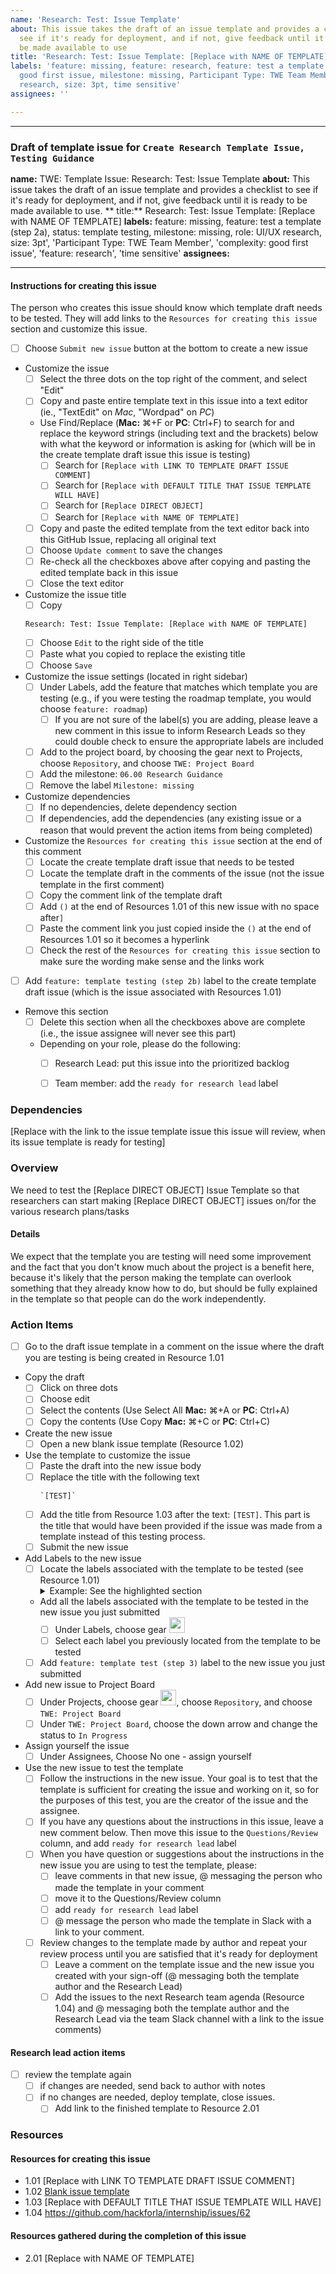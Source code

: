 ```yaml
---
name: 'Research: Test: Issue Template'
about: This issue takes the draft of an issue template and provides a checklist to
  see if it's ready for deployment, and if not, give feedback until it is ready to
  be made available to use
title: 'Research: Test: Issue Template: [Replace with NAME OF TEMPLATE]'
labels: 'feature: missing, feature: research, feature: test a template (step 2a),
  good first issue, milestone: missing, Participant Type: TWE Team Member, role: UI/UX
  research, size: 3pt, time sensitive'
assignees: ''

---
```


---
### Draft of template issue for `Create Research Template Issue, Testing Guidance`
**name:** TWE: Template Issue: Research: Test: Issue Template
**about:** This issue takes the draft of an issue template and provides a checklist to see if it's ready for deployment, and if not, give feedback until it is ready to be made available to use.
** title:** Research: Test: Issue Template: [Replace with NAME OF TEMPLATE]
**labels:** feature: missing, feature: test a template (step 2a), status: template testing, milestone: missing, role: UI/UX research, size: 3pt', 'Participant Type: TWE Team Member', 'complexity: good first issue', 'feature: research', 'time sensitive'
**assignees:**

---
#### Instructions for creating this issue
The person who creates this issue should know which template draft needs to be tested. They will add links to the `Resources for creating this issue` section and customize this issue.
- [ ] Choose `Submit new issue` button at the bottom to create a new issue 
- Customize the issue
    - [ ] Select the three dots on the top right of the comment, and select "Edit"
    - [ ] Copy and paste entire template text in this issue into a text editor (ie., "TextEdit" on _Mac_, "Wordpad" on _PC_)
    - Use Find/Replace (**Mac:** ⌘+F or **PC**: Ctrl+F) to search for and replace the keyword strings (including text and the brackets) below with what the keyword or information is asking for (which will be in the create template draft issue this issue is testing)
        - [ ] Search for `[Replace with LINK TO TEMPLATE DRAFT ISSUE COMMENT]` 
        - [ ] Search for `[Replace with DEFAULT TITLE THAT ISSUE TEMPLATE WILL HAVE]`
        - [ ] Search for `[Replace DIRECT OBJECT]`
        - [ ] Search for `[Replace with NAME OF TEMPLATE]`
    - [ ] Copy and paste the edited template from the text editor back into this GitHub Issue, replacing all original text
    - [ ] Choose `Update comment` to save the changes
    - [ ] Re-check all the checkboxes above after copying and pasting the edited template back in this issue
    - [ ] Close the text editor
- Customize the issue title
    - [ ] Copy
    ```
    Research: Test: Issue Template: [Replace with NAME OF TEMPLATE]
    ```
    - [ ] Choose `Edit` to the right side of the title
    - [ ] Paste what you copied to replace the existing title
    - [ ] Choose `Save`
- Customize the issue settings (located in right sidebar)
    - [ ] Under Labels, add the feature that matches which template you are testing (e.g., if you were testing the roadmap template, you would choose `feature: roadmap`)
        - [ ] If you are not sure of the label(s) you are adding, please leave a new comment in this issue to inform Research Leads so they could double check to ensure the appropriate labels are included 
    - [ ] Add to the project board, by choosing the gear next to Projects, choose `Repository`, and choose `TWE: Project Board`
    - [ ] Add the milestone: `06.00 Research Guidance`
    - [ ] Remove the label `Milestone: missing`
- Customize dependencies 
    - [ ] If no dependencies, delete dependency section
    - [ ] If dependencies, add the dependencies (any existing issue or a reason that would prevent the action items from being completed)
- Customize the `Resources for creating this issue` section at the end of this comment
    - [ ] Locate the create template draft issue that needs to be tested
    - [ ] Locate the template draft in the comments of the issue (not the issue template in the first comment)
    - [ ] Copy the comment link of the template draft 
    - [ ] Add `()` at the end of Resources 1.01 of this new issue with no space after`]`
    - [ ] Paste the comment link you just copied inside the `()` at the end of Resources 1.01 so it becomes a hyperlink
    - [ ] Check the rest of the `Resources for creating this issue` section to make sure the wording make sense and the links work
- [ ] Add `feature: template testing (step 2b)` label to the create template draft issue (which is the issue associated with Resources 1.01)
- Remove this section
    - [ ] Delete this section when all the checkboxes above are complete (i.e., the issue assignee will never see this part)
    - Depending on your role, please do the following:
       - [ ] Research Lead: put this issue into the prioritized backlog
       - [ ] Team member: add the `ready for research lead` label


### Dependencies
[Replace with the link to the issue template issue this issue will review, when its issue template is ready for testing]

### Overview
We need to test the [Replace DIRECT OBJECT] Issue Template so that researchers can start making [Replace DIRECT OBJECT] issues on/for the various research plans/tasks

#### Details
We expect that the template you are testing will need some improvement and the fact that you don't know much about the project is a benefit here, because it's likely that the person making the template can overlook something that they already know how to do, but should be fully explained in the template so that people can do the work independently.

### Action Items
- [ ] Go to the draft issue template in a comment on the issue where the draft you are testing is being created in Resource 1.01
- Copy the draft
   - [ ] Click on three dots
   - [ ] Choose edit 
   - [ ] Select the contents (Use Select All **Mac:** ⌘+A or **PC**: Ctrl+A) 
   - [ ] Copy the contents (Use Copy **Mac:** ⌘+C or **PC**: Ctrl+C) 
- Create the new issue
   - [ ] Open a new blank issue template (Resource 1.02)
- Use the template to customize the issue
   - [ ] Paste the draft into the new issue body
   - [ ] Replace the title with the following text
      ```
      `[TEST]` 
      ```
   - [ ] Add the title from Resource 1.03 after the text: `[TEST]`.  This part is the title that would have been provided if the issue was made from a template instead of this testing process. 
   - [ ] Submit the new issue
- Add Labels to the new issue
   - [ ] Locate the labels associated with the template to be tested (see Resource 1.01)
      <details><summary>Example: See the highlighted section</summary>
      <p>
      <img width="400" alt="Screenshot 2024-05-28 at 11 35 24 AM" src="https://github.com/hackforla/internship/assets/57029070/4146ecaa-a893-41e7-9c65-3c0704eb1686">
      <p>
      </details>               
   - Add all the labels associated with the template to be tested in the new issue you just submitted
      - [ ] Under Labels, choose gear <img src="https://user-images.githubusercontent.com/57029070/211904252-46521281-b8f8-495d-b31f-d06e425f0096.png" width=25px>
      - [ ] Select each label you previously located from the template to be tested
   - [ ] Add `feature: template test (step 3)` label to the new issue you just submitted
- Add new issue to Project Board
   - [ ] Under Projects, choose gear <img src="https://user-images.githubusercontent.com/57029070/211904252-46521281-b8f8-495d-b31f-d06e425f0096.png" width=25px>, choose `Repository`, and choose `TWE: Project Board`
   - [ ] Under `TWE: Project Board`, choose the down arrow and change the status to `In Progress`
- Assign yourself the issue
   - [ ] Under Assignees, Choose No one - assign yourself
- Use the new issue to test the template
   - [ ] Follow the instructions in the new issue.  Your goal is to test that the template is sufficient for creating the issue and working on it, so for the purposes of this test, you are the creator of the issue and the assignee.
   - [ ] If you have any questions about the instructions in this issue, leave a new comment below. Then move this issue to the `Questions/Review` column, and add `ready for research lead` label
   - [ ] When you have question or suggestions about the instructions in the new issue you are using to test the template, please:
      - [ ] leave comments in that new issue, @ messaging the person who made the template in your comment
      - [ ] move it to the Questions/Review column
      - [ ] add `ready for research lead` label
      - [ ] @ message the person who made the template in Slack with a link to your comment.
   - [ ] Review changes to the template made by author and repeat your review process until you are satisfied that it's ready for deployment
      - [ ] Leave a comment on the template issue and the new issue you created with your sign-off (@ messaging both the template author and the Research Lead)
      - [ ] Add the issues to the next Research team agenda (Resource 1.04) and @ messaging both the template author and the Research Lead via the team Slack channel with a link to the issue comments)

#### Research lead action items
- [ ] review the template again
   - [ ] if changes are needed, send back to author with notes
   - [ ] if no changes are needed, deploy template, close issues.
      - [ ] Add link to the finished template to Resource 2.01

### Resources
#### Resources for creating this issue
- 1.01 [Replace with LINK TO TEMPLATE DRAFT ISSUE COMMENT]
- 1.02 [Blank issue template](https://github.com/hackforla/internship/issues/new)
- 1.03 [Replace with DEFAULT TITLE THAT ISSUE TEMPLATE WILL HAVE]
- 1.04 https://github.com/hackforla/internship/issues/62

#### Resources gathered during the completion of this issue
- 2.01 [Replace with NAME OF TEMPLATE]
